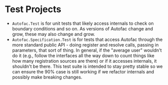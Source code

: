 # Test Projects

- `Autofac.Test` is for unit tests that likely access internals to check on boundary conditions and so on. As versions of Autofac change and grow, these may also change and grow.
- `Autofac.Specification.Test` is for tests that access Autofac through the more standard public API - doing register and resolve calls, passing in parameters, that sort of thing. In general, if the "average user" wouldn't do it (e.g., follow the interfaces all the way down to count things like how many registration sources are there) or if it accesses internals, it shouldn't be there. This test suite is intended to stay pretty stable so we can ensure the 90% case is still working if we refactor internals and possibly make breaking changes.